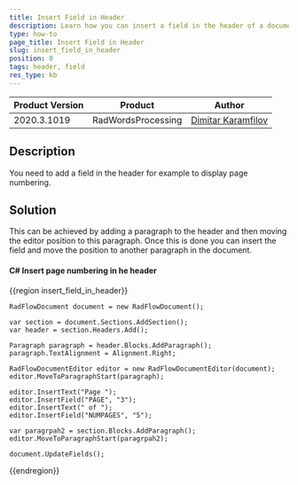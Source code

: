 ```yaml
---
title: Insert Field in Header
description: Learn how you can insert a field in the header of a document using WordsProcessing.
type: how-to 
page_title: Insert Field in Header 
slug: insert_field_in_header
position: 0
tags: header, field 
res_type: kb
---
```


|Product Version|Product|Author|
|----|----|----|
|2020.3.1019|RadWordsProcessing|[Dimitar Karamfilov](https://www.telerik.com/blogs/author/dimitar-karamfilov)|

## Description

You need to add a field in the header for example to display page numbering. 

## Solution

This can be achieved by adding a paragraph to the header and then moving the editor position to this paragraph. Once this is done you can insert the field and move the position to another paragraph in the document. 

#### __C# Insert page numbering in he header__

{{region insert_field_in_header}}

    RadFlowDocument document = new RadFlowDocument();

    var section = document.Sections.AddSection();
    var header = section.Headers.Add();

    Paragraph paragraph = header.Blocks.AddParagraph();
    paragraph.TextAlignment = Alignment.Right;

    RadFlowDocumentEditor editor = new RadFlowDocumentEditor(document);
    editor.MoveToParagraphStart(paragraph);

    editor.InsertText("Page ");
    editor.InsertField("PAGE", "3");
    editor.InsertText(" of ");
    editor.InsertField("NUMPAGES", "5");

    var paragrpah2 = section.Blocks.AddParagraph();
    editor.MoveToParagraphStart(paragrpah2);

    document.UpdateFields();
    
{{endregion}}